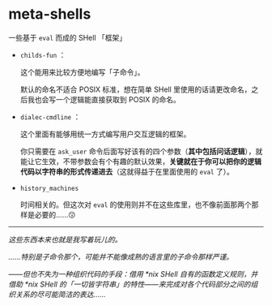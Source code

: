 # meta-shells

一些基于 `eval` 而成的 SHell 「框架」

- `childs-fun` ：
  
  这个能用来比较方便地编写「子命令」。
  
  默认的命名不适合 POSIX 标准，想在简单 SHell 里使用的话请更改命名，之后我也会写一个逻辑能直接获取到 POSIX 的命名。
  
- `dialec-cmdline` ：
  
  这个里面有能够用统一方式编写用户交互逻辑的框架。
  
  你只需要在 `ask_user` 命令后面写好该有的四个参数（**其中包括问话逻辑**），就能让它生效，不带参数会有个有趣的默认效果，**关键就在于你可以把你的逻辑代码以字符串的形式传递进去**（这就得益于在里面使用的 `eval` 了）。
  
- `history_machines`
  
  时间相关的。但这次对 `eval` 的使用则并不在这些库里，也不像前面那两个那样是必要的……😗

--------

*这些东西本来也就是我写着玩儿的。*

*……特别是子命令那个，可能并不能像成熟的语言里的子命令那样严谨。*

*——但也不失为一种组织代码的手段：借用 \*nix SHell 自有的函数定义规则，并借助 \*nix SHell 的「一切皆字符串」的特性——来完成对各个代码部分之间的组织关系的尽可能简洁的表达……*
